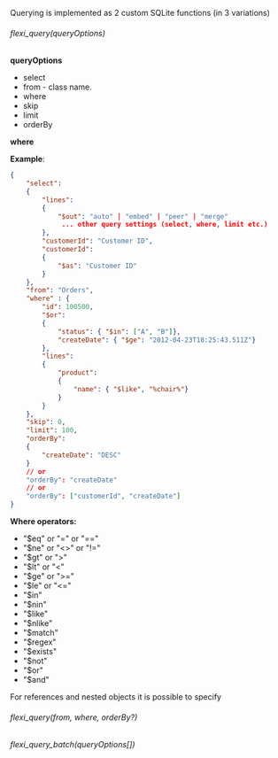 Querying is implemented as 2 custom SQLite functions (in 3 variations)

###### flexi_query(queryOptions)

**queryOptions**
* select
* from - class name.
* where
* skip
* limit
* orderBy

**where**

**Example**:

```` json
{
    "select":
    {
        "lines":
        {
            "$out": "auto" | "embed" | "peer" | "merge"
             ... other query settings (select, where, limit etc.)
        },
        "customerId": "Customer ID",
        "customerId":
        {
            "$as": "Customer ID"
        }
    },
    "from": "Orders",
    "where" : {
        "id": 100500,
        "$or":
        {
            "status": { "$in": ["A", "B"]},
            "createDate": { "$ge": "2012-04-23T18:25:43.511Z"}
        },
        "lines":
        {
            "product":
            {
                "name": { "$like", "%chair%"}
            }
        }
    },
    "skip": 0,
    "limit": 100,
    "orderBy":
    {
        "createDate": "DESC"
    }
    // or
    "orderBy": "createDate"
    // or
    "orderBy": ["customerId", "createDate"]
}
````

**Where operators:**

* "$eq" or "=" or "=="
* "$ne" or "<>" or "!="
* "$gt" or ">"
* "$lt" or "<"
* "$ge" or ">="
* "$le" or "<="
* "$in"
* "$nin"
* "$like"
* "$nlike"
* "$match"
* "$regex"
* "$exists"
* "$not"
* "$or"
* "$and"

For references and nested objects it is possible to specify

###### flexi_query(from, where, orderBy?)
###### flexi_query_batch(queryOptions[])

